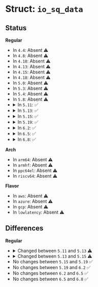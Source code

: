 # Struct: <code>io_sq_data</code>

## Status
<b>Regular</b>
<ul>
<li>
In <code>4.4</code>: Absent ⚠️
</li>
<li>
In <code>4.8</code>: Absent ⚠️
</li>
<li>
In <code>4.10</code>: Absent ⚠️
</li>
<li>
In <code>4.13</code>: Absent ⚠️
</li>
<li>
In <code>4.15</code>: Absent ⚠️
</li>
<li>
In <code>4.18</code>: Absent ⚠️
</li>
<li>
In <code>5.0</code>: Absent ⚠️
</li>
<li>
In <code>5.3</code>: Absent ⚠️
</li>
<li>
In <code>5.4</code>: Absent ⚠️
</li>
<li>
In <code>5.8</code>: Absent ⚠️
</li>
<li>
<details>
<summary>In <code>5.11</code>: ✅</summary>

```c
struct io_sq_data {
    refcount_t refs;
    struct mutex lock;
    struct list_head ctx_list;
    struct list_head ctx_new_list;
    struct mutex ctx_lock;
    struct task_struct *thread;
    struct wait_queue_head wait;
    unsigned int sq_thread_idle;
};
```
</details>
</li>
<li>
<details>
<summary>In <code>5.13</code>: ✅</summary>

```c
struct io_sq_data {
    refcount_t refs;
    atomic_t park_pending;
    struct mutex lock;
    struct list_head ctx_list;
    struct task_struct *thread;
    struct wait_queue_head wait;
    unsigned int sq_thread_idle;
    int sq_cpu;
    pid_t task_pid;
    pid_t task_tgid;
    long unsigned int state;
    struct completion exited;
    struct callback_head *park_task_work;
};
```
</details>
</li>
<li>
<details>
<summary>In <code>5.15</code>: ✅</summary>

```c
struct io_sq_data {
    refcount_t refs;
    atomic_t park_pending;
    struct mutex lock;
    struct list_head ctx_list;
    struct task_struct *thread;
    struct wait_queue_head wait;
    unsigned int sq_thread_idle;
    int sq_cpu;
    pid_t task_pid;
    pid_t task_tgid;
    long unsigned int state;
    struct completion exited;
};
```
</details>
</li>
<li>
<details>
<summary>In <code>5.19</code>: ✅</summary>

```c
struct io_sq_data {
    refcount_t refs;
    atomic_t park_pending;
    struct mutex lock;
    struct list_head ctx_list;
    struct task_struct *thread;
    struct wait_queue_head wait;
    unsigned int sq_thread_idle;
    int sq_cpu;
    pid_t task_pid;
    pid_t task_tgid;
    long unsigned int state;
    struct completion exited;
};
```
</details>
</li>
<li>
<details>
<summary>In <code>6.2</code>: ✅</summary>

```c
struct io_sq_data {
    refcount_t refs;
    atomic_t park_pending;
    struct mutex lock;
    struct list_head ctx_list;
    struct task_struct *thread;
    struct wait_queue_head wait;
    unsigned int sq_thread_idle;
    int sq_cpu;
    pid_t task_pid;
    pid_t task_tgid;
    long unsigned int state;
    struct completion exited;
};
```
</details>
</li>
<li>
<details>
<summary>In <code>6.5</code>: ✅</summary>

```c
struct io_sq_data {
    refcount_t refs;
    atomic_t park_pending;
    struct mutex lock;
    struct list_head ctx_list;
    struct task_struct *thread;
    struct wait_queue_head wait;
    unsigned int sq_thread_idle;
    int sq_cpu;
    pid_t task_pid;
    pid_t task_tgid;
    long unsigned int state;
    struct completion exited;
};
```
</details>
</li>
<li>
<details>
<summary>In <code>6.8</code>: ✅</summary>

```c
struct io_sq_data {
    refcount_t refs;
    atomic_t park_pending;
    struct mutex lock;
    struct list_head ctx_list;
    struct task_struct *thread;
    struct wait_queue_head wait;
    unsigned int sq_thread_idle;
    int sq_cpu;
    pid_t task_pid;
    pid_t task_tgid;
    long unsigned int state;
    struct completion exited;
};
```
</details>
</li>
</ul>
<b>Arch</b>
<ul>
<li>
In <code>arm64</code>: Absent ⚠️
</li>
<li>
In <code>armhf</code>: Absent ⚠️
</li>
<li>
In <code>ppc64el</code>: Absent ⚠️
</li>
<li>
In <code>riscv64</code>: Absent ⚠️
</li>
</ul>
<b>Flavor</b>
<ul>
<li>
In <code>aws</code>: Absent ⚠️
</li>
<li>
In <code>azure</code>: Absent ⚠️
</li>
<li>
In <code>gcp</code>: Absent ⚠️
</li>
<li>
In <code>lowlatency</code>: Absent ⚠️
</li>
</ul>

## Differences
<b>Regular</b>
<ul>
<li>
<details>
<summary>Changed between <code>5.11</code> and <code>5.13</code> ⚠️</summary>
<ul>
<li>
<b>Field added. </b>
<code>atomic_t park_pending</code>
</li>
<li>
<b>Field added. </b>
<code>int sq_cpu</code>
</li>
<li>
<b>Field added. </b>
<code>pid_t task_pid</code>
</li>
<li>
<b>Field added. </b>
<code>pid_t task_tgid</code>
</li>
<li>
<b>Field added. </b>
<code>long unsigned int state</code>
</li>
<li>
<b>Field added. </b>
<code>struct completion exited</code>
</li>
<li>
<b>Field added. </b>
<code>struct callback_head *park_task_work</code>
</li>
<li>
<b>Field removed. </b>
<code>struct list_head ctx_new_list</code>
</li>
<li>
<b>Field removed. </b>
<code>struct mutex ctx_lock</code>
</li>
</ul>
</details>
</li>
<li>
<details>
<summary>Changed between <code>5.13</code> and <code>5.15</code> ⚠️</summary>
<ul>
<li>
<b>Field removed. </b>
<code>struct callback_head *park_task_work</code>
</li>
</ul>
</details>
</li>
<li>
No changes between <code>5.15</code> and <code>5.19</code> ✅
</li>
<li>
No changes between <code>5.19</code> and <code>6.2</code> ✅
</li>
<li>
No changes between <code>6.2</code> and <code>6.5</code> ✅
</li>
<li>
No changes between <code>6.5</code> and <code>6.8</code> ✅
</li>
</ul>
